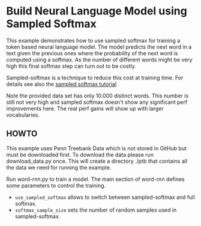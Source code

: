 # Build Neural Language Model using Sampled Softmax

This example demonstrates how to use sampled softmax for training a token based neural language model.
The model predicts the next word in a text given the previous ones where the probability of the next word is computed using a softmax.
As the number of different words might be very high this final softmax step can turn out to be costly.

Sampled-softmax is a technique to reduce this cost at training time. For details see also the [sampled softmax tutorial](https://github.com/Microsoft/CNTK/blob/v2.0.rc3/Tutorials/CNTK_207_Training_with_Sampled_Softmax.ipynb)

Note the provided data set has only 10.000 distinct words. This number is still not very high and sampled softmax doesn't show any significant perf improvements here.
The real perf gains will show up with larger vocabularies.

## HOWTO

This example uses Penn Treebank Data which is not stored in GitHub but must be downloaded first.
To download the data please run download_data.py once. This will create a directory ./ptb that contains all the data we need 
for running the example.

Run word-rnn.py to train a model.
The main section of word-rnn defines some parameters to control the training.

* `use_sampled_softmax` allows to switch between sampled-softmax and full softmax.
* `softmax_sample_size` sets the number of random samples used in sampled-softmax. 
